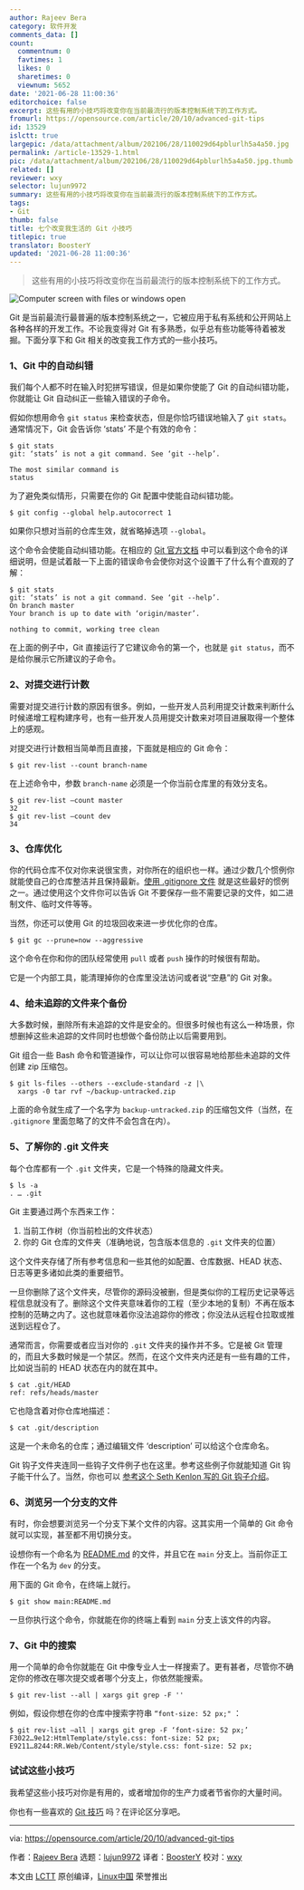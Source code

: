 ```yaml
---
author: Rajeev Bera
category: 软件开发
comments_data: []
count:
  commentnum: 0
  favtimes: 1
  likes: 0
  sharetimes: 0
  viewnum: 5652
date: '2021-06-28 11:00:36'
editorchoice: false
excerpt: 这些有用的小技巧将改变你在当前最流行的版本控制系统下的工作方式。
fromurl: https://opensource.com/article/20/10/advanced-git-tips
id: 13529
islctt: true
largepic: /data/attachment/album/202106/28/110029d64pblurlh5a4a50.jpg
permalink: /article-13529-1.html
pic: /data/attachment/album/202106/28/110029d64pblurlh5a4a50.jpg.thumb.jpg
related: []
reviewer: wxy
selector: lujun9972
summary: 这些有用的小技巧将改变你在当前最流行的版本控制系统下的工作方式。
tags:
- Git
thumb: false
title: 七个改变我生活的 Git 小技巧
titlepic: true
translator: BoosterY
updated: '2021-06-28 11:00:36'
---
```



> 
> 这些有用的小技巧将改变你在当前最流行的版本控制系统下的工作方式。
> 
> 
> 


![](/data/attachment/album/202106/28/110029d64pblurlh5a4a50.jpg "Computer screen with files or windows open")


Git 是当前最流行最普遍的版本控制系统之一，它被应用于私有系统和公开网站上各种各样的开发工作。不论我变得对 Git 有多熟悉，似乎总有些功能等待着被发掘。下面分享下和 Git 相关的改变我工作方式的一些小技巧。


### 1、Git 中的自动纠错


我们每个人都不时在输入时犯拼写错误，但是如果你使能了 Git 的自动纠错功能，你就能让 Git 自动纠正一些输入错误的子命令。


假如你想用命令 `git status` 来检查状态，但是你恰巧错误地输入了 `git stats`。通常情况下，Git 会告诉你 ‘stats’ 不是个有效的命令：



```
$ git stats
git: ‘stats’ is not a git command. See ‘git --help’.

The most similar command is
status

```

为了避免类似情形，只需要在你的 Git 配置中使能自动纠错功能。



```
$ git config --global help.autocorrect 1

```

如果你只想对当前的仓库生效，就省略掉选项 `--global`。


这个命令会使能自动纠错功能。在相应的 [Git 官方文档](https://git-scm.com/book/en/v2/Customizing-Git-Git-Configuration#_code_help_autocorrect_code) 中可以看到这个命令的详细说明，但是试着敲一下上面的错误命令会使你对这个设置干了什么有个直观的了解：



```
$ git stats
git: ‘stats’ is not a git command. See ‘git --help’.
On branch master
Your branch is up to date with ‘origin/master’.

nothing to commit, working tree clean

```

在上面的例子中，Git 直接运行了它建议命令的第一个，也就是 `git status`，而不是给你展示它所建议的子命令。


### 2、对提交进行计数


需要对提交进行计数的原因有很多。例如，一些开发人员利用提交计数来判断什么时候递增工程构建序号，也有一些开发人员用提交计数来对项目进展取得一个整体上的感观。


对提交进行计数相当简单而且直接，下面就是相应的 Git 命令：



```
$ git rev-list --count branch-name

```

在上述命令中，参数 `branch-name` 必须是一个你当前仓库里的有效分支名。



```
$ git rev-list –count master
32
$ git rev-list –count dev
34

```

### 3、仓库优化


你的代码仓库不仅对你来说很宝贵，对你所在的组织也一样。通过少数几个惯例你就能使自己的仓库整洁并且保持最新。[使用 .gitignore 文件](https://opensource.com/article/20/8/dont-ignore-gitignore) 就是这些最好的惯例之一。通过使用这个文件你可以告诉 Git 不要保存一些不需要记录的文件，如二进制文件、临时文件等等。


当然，你还可以使用 Git 的垃圾回收来进一步优化你的仓库。



```
$ git gc --prune=now --aggressive

```

这个命令在你和你的团队经常使用 `pull` 或者 `push` 操作的时候很有帮助。


它是一个内部工具，能清理掉你的仓库里没法访问或者说“空悬”的 Git 对象。


### 4、给未追踪的文件来个备份


大多数时候，删除所有未追踪的文件是安全的。但很多时候也有这么一种场景，你想删掉这些未追踪的文件同时也想做个备份防止以后需要用到。


Git 组合一些 Bash 命令和管道操作，可以让你可以很容易地给那些未追踪的文件创建 zip 压缩包。



```
$ git ls-files --others --exclude-standard -z |\
  xargs -0 tar rvf ~/backup-untracked.zip

```

上面的命令就生成了一个名字为 `backup-untracked.zip` 的压缩包文件（当然，在 `.gitignore` 里面忽略了的文件不会包含在内）。


### 5、了解你的 .git 文件夹


每个仓库都有一个 `.git` 文件夹，它是一个特殊的隐藏文件夹。



```
$ ls -a
. … .git

```

Git 主要通过两个东西来工作：


1. 当前工作树（你当前检出的文件状态）
2. 你的 Git 仓库的文件夹（准确地说，包含版本信息的 `.git` 文件夹的位置）


这个文件夹存储了所有参考信息和一些其他的如配置、仓库数据、HEAD 状态、日志等更多诸如此类的重要细节。


一旦你删除了这个文件夹，尽管你的源码没被删，但是类似你的工程历史记录等远程信息就没有了。删除这个文件夹意味着你的工程（至少本地的复制）不再在版本控制的范畴之内了。这也就意味着你没法追踪你的修改；你没法从远程仓拉取或推送到远程仓了。


通常而言，你需要或者应当对你的 `.git` 文件夹的操作并不多。它是被 Git 管理的，而且大多数时候是一个禁区。然而，在这个文件夹内还是有一些有趣的工件，比如说当前的 HEAD 状态在内的就在其中。



```
$ cat .git/HEAD
ref: refs/heads/master

```

它也隐含着对你仓库地描述：



```
$ cat .git/description

```

这是一个未命名的仓库；通过编辑文件 ‘description’ 可以给这个仓库命名。


Git 钩子文件夹连同一些钩子文件例子也在这里。参考这些例子你就能知道 Git 钩子能干什么了。当然，你也可以 [参考这个 Seth Kenlon 写的 Git 钩子介绍](https://opensource.com/life/16/8/how-construct-your-own-git-server-part-6)。


### 6、浏览另一个分支的文件


有时，你会想要浏览另一个分支下某个文件的内容。这其实用一个简单的 Git 命令就可以实现，甚至都不用切换分支。


设想你有一个命名为 [README.md](http://README.md) 的文件，并且它在 `main` 分支上。当前你正工作在一个名为 `dev` 的分支。


用下面的 Git 命令，在终端上就行。



```
$ git show main:README.md

```

一旦你执行这个命令，你就能在你的终端上看到 `main` 分支上该文件的内容。


### 7、Git 中的搜索


用一个简单的命令你就能在 Git 中像专业人士一样搜索了。更有甚者，尽管你不确定你的修改在哪次提交或者哪个分支上，你依然能搜索。



```
$ git rev-list --all | xargs git grep -F ''

```

例如，假设你想在你的仓库中搜索字符串 `“font-size: 52 px;"` ：



```
$ git rev-list –all | xargs git grep -F ‘font-size: 52 px;’
F3022…9e12:HtmlTemplate/style.css: font-size: 52 px;
E9211…8244:RR.Web/Content/style/style.css: font-size: 52 px;

```

### 试试这些小技巧


我希望这些小技巧对你是有用的，或者增加你的生产力或者节省你的大量时间。


你也有一些喜欢的 [Git 技巧](https://acompiler.com/git-tips/) 吗？在评论区分享吧。




---


via: <https://opensource.com/article/20/10/advanced-git-tips>


作者：[Rajeev Bera](https://opensource.com/users/acompiler) 选题：[lujun9972](https://github.com/lujun9972) 译者：[BoosterY](https://github.com/BoosterY) 校对：[wxy](https://github.com/wxy)


本文由 [LCTT](https://github.com/LCTT/TranslateProject) 原创编译，[Linux中国](https://linux.cn/) 荣誉推出